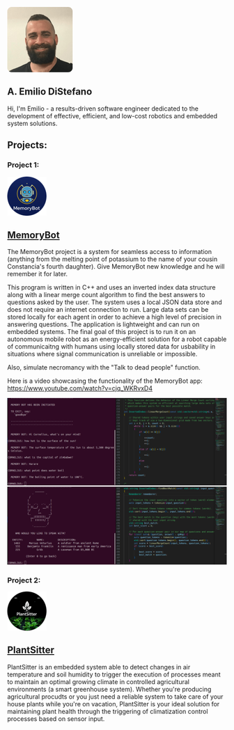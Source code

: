 ![host-and-port](images/emilio-picture.png)

## A. Emilio DiStefano

Hi, I'm Emilio - a results-driven software engineer dedicated to the development of effective, efficient, and low-cost robotics and embedded system solutions.

## Projects:

### Project 1: 
![host-and-port](images/MemoryBot-logo.png)
## [MemoryBot](https://github.com/AEmilioDiStefano/MemoryBot)

The MemoryBot project is a system for seamless access to information (anything from the melting point of potassium to the name of your cousin Constancia's fourth daughter).  Give MemoryBot new knowledge and he will remember it for later. 

This program is written in C++ and uses an inverted index data structure along with a linear merge count algorithm to find the best answers to questions asked by the user.  The system uses a local JSON data store and does not require an internet connection to run.  Large data sets can be stored locally for each agent in order to achieve a high level of precision in answering questions.  The application is lightweight and can run on embedded systems.  The final goal of this project is to run it on an autonomous mobile robot as an energy-efficient solution for a robot capable of communicaitng with humans using locally stored data for usbability in situations where signal communication is unreliable or impossible. 

Also, simulate necromancy with the "Talk to dead people" function. 

Here is a video showcasing the functionality of the MemoryBot app:
https://www.youtube.com/watch?v=cjq_WKRvxD4

![host-and-port](images/MemoryBot-screenshot-1.png)
![host-and-port](images/MemoryBot-screenshot-2.png)


### Project 2: 
![host-and-port](images/PlantSitter-logo.png)
## [PlantSitter](https://github.com/AEmilioDiStefano/PlantSitter)

PlantSitter is an embedded system able to detect changes in air temperature and soil humidity to trigger the execution of processes meant to maintain an optimal growing climate in controlled agricultural environments (a smart greenhouse system).  Whether you're producing agricultural procudts or you just need a reliable system to take care of your house plants while you're on vacation, PlantSitter is your ideal solution for maintaining plant health through the triggering of climatization control processes based on sensor input.
